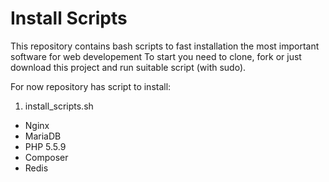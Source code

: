 # Install Scripts

This repository contains bash scripts to fast installation the most important software for web developement
To start you need to clone, fork or just download this project and run suitable script (with sudo).

For now repository has script to install:

1. install_scripts.sh
  * Nginx
  * MariaDB
  * PHP 5.5.9
  * Composer
  * Redis

